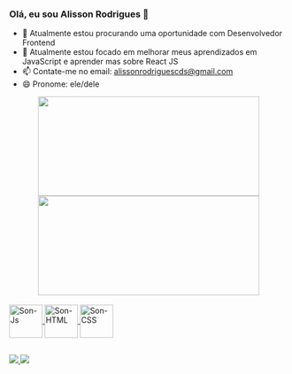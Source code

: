 ### Olá, eu sou Alisson Rodrigues 👋

<!--
**Son-Rodrigues/Son-Rodrigues** is a ✨ _special_ ✨ repository because its `README.md` (this file) appears on your GitHub profile. -->

- 🔭 Atualmente estou procurando uma oportunidade com Desenvolvedor Frontend
- 🌱 Atualmente estou focado em melhorar meus aprendizados em JavaScript e aprender mas sobre React JS
- 📫 Contate-me no email: alissonrodriguescds@gmail.com
- 😄 Pronome: ele/dele

<div class="center">
  <div align = "center">
  <a href="https://github.com/Son-Rodrigues">
  <img height = "180em" width = "400px" src = "https://github-readme-stats.vercel.app/api?username=Son-Rodrigues&show_icons=true&theme=dracula&include_all_commits=true&count_private=true" />
  <img height = "180em" width = "400px" src = "https://github-readme-stats.vercel.app/api/top-langs/?username=Son-Rodrigues&layout=compact&langs_count=7&theme=dracula" />
</div>
    
<div style = "display: inline_block"> <br>
  <img align = "center" alt = "Son-Js" height = "60" width = "60" src = "https://img.icons8.com/color/480/000000/javascript--v2.png"/>
  <img align = "center" alt = "Son-HTML" height = "60" width = "60" src = "https://img.icons8.com/color/480/000000/html-5--v1.png"/>
  <img align = "center" alt = "Son-CSS" height = "60" width = "60" src = "https://img.icons8.com/color/480/000000/css3.png"/>
</div>

##

<div> 
  <a href = "mailto:alissonrodriguescds@gmail.com"> <img src = "https://img.shields.io/badge/-Gmail-%23333?style=for-the-badge&logo=gmail&logoColor=white" target = "_ blank"> </a>
  <a href="https://www.linkedin.com/in/son-rodrigues/" target="_blank"> <img src = "https://img.shields.io/badge/LinkedIn-0077B5?style=for-the-badge&logo=linkedin&logoColor=white" target =" _ blank "> </a>
</div>
